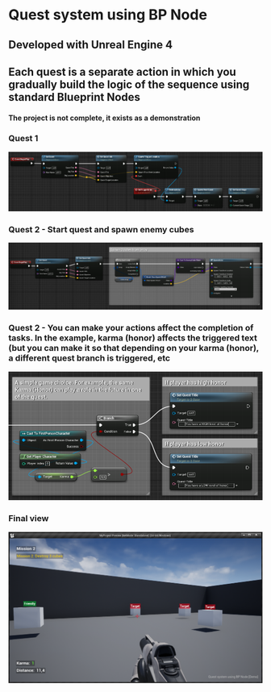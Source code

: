 # Quest system using BP Node
## Developed with Unreal Engine 4
## Each quest is a separate action in which you gradually build the logic of the sequence using standard Blueprint Nodes
#### The project is not complete, it exists as a demonstration

### Quest 1
![demo img 1](https://github.com/paveldrobny/UE4_QuestSystem_BP/blob/master/ue4_questsystem_1.png?raw=true)

### Quest 2 - Start quest and spawn enemy cubes
![demo img 4](https://github.com/paveldrobny/UE4_QuestSystem_BP/blob/master/ue4_questsystem_3.png?raw=true)

### Quest 2 - You can make your actions affect the completion of tasks. In the example, karma (honor) affects the triggered text (but you can make it so that depending on your karma (honor), a different quest branch is triggered, etc
![demo img 3](https://github.com/paveldrobny/UE4_QuestSystem_BP/blob/master/ue4_questsystem_2.png?raw=true)

### Final view
![demo img 4](https://github.com/paveldrobny/UE4_QuestSystem_BP/blob/master/ue4_questsystem_4.png?raw=true)

